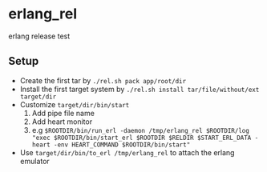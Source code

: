# erlang_rel
erlang release test

## Setup
* Create the first tar by `./rel.sh pack app/root/dir`
* Install the first target system by `./rel.sh install tar/file/without/ext target/dir`
* Customize `target/dir/bin/start`
  1. Add pipe file name
  2. Add heart monitor 
  3. e.g `$ROOTDIR/bin/run_erl -daemon /tmp/erlang_rel $ROOTDIR/log "exec $ROOTDIR/bin/start_erl $ROOTDIR $RELDIR $START_ERL_DATA -heart -env HEART_COMMAND $ROOTDIR/bin/start"`
* Use `target/dir/bin/to_erl /tmp/erlang_rel` to attach the erlang emulator 
